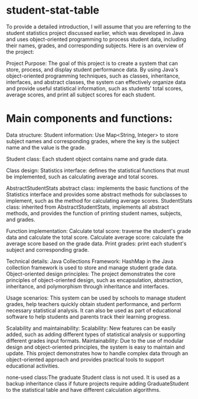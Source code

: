 # student-stat-table

To provide a detailed introduction, I will assume that you are referring to the student statistics project discussed earlier, which was developed in Java and uses object-oriented programming to process student data, including their names, grades, and corresponding subjects. Here is an overview of the project:

Project Purpose:
The goal of this project is to create a system that can store, process, and display student performance data. By using Java's object-oriented programming techniques, such as classes, inheritance, interfaces, and abstract classes, the system can effectively organize data and provide useful statistical information, such as students' total scores, average scores, and print all subject scores for each student.

# Main components and functions:

Data structure:
Student information: Use Map<String, Integer> to store subject names and corresponding grades, where the key is the subject name and the value is the grade.

Student class: Each student object contains name and grade data.

Class design:
Statistics interface: defines the statistical functions that must be implemented, such as calculating average and total scores.

AbstractStudentStats abstract class: implements the basic functions of the Statistics interface and provides some abstract methods for subclasses to implement, such as the method for calculating average scores.
StudentStats class: inherited from AbstractStudentStats, implements all abstract methods, and provides the function of printing student names, subjects, and grades.

Function implementation:
Calculate total score: traverse the student's grade data and calculate the total score.
Calculate average score: calculate the average score based on the grade data.
Print grades: print each student's subject and corresponding grade.

Technical details:
Java Collections Framework: HashMap in the Java collection framework is used to store and manage student grade data.
Object-oriented design principles: The project demonstrates the core principles of object-oriented design, such as encapsulation, abstraction, inheritance, and polymorphism through inheritance and interfaces.

Usage scenarios:
This system can be used by schools to manage student grades, help teachers quickly obtain student performance, and perform necessary statistical analysis. It can also be used as part of educational software to help students and parents track their learning progress.

Scalability and maintainability:
Scalability: New features can be easily added, such as adding different types of statistical analysis or supporting different grades input formats.
Maintainability: Due to the use of modular design and object-oriented principles, the system is easy to maintain and update.
This project demonstrates how to handle complex data through an object-oriented approach and provides practical tools to support educational activities.

none-used class:The graduate Student class is not used. It is used as a backup inheritance class if future projects require adding GraduateStudent to the statistical table and have different calculation algorithms.
